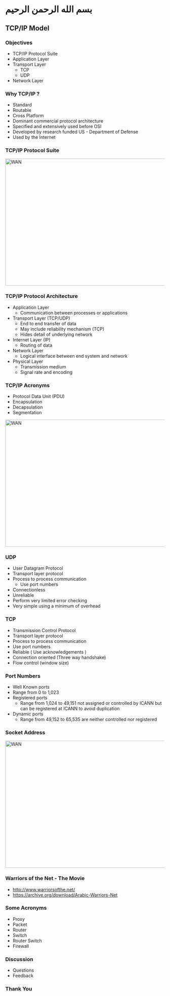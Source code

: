 # بسم الله الرحمن الرحيم

## TCP/IP Model

### Objectives
- TCP/IP Protocol Suite
- Application Layer
- Transport Layer
  - TCP
  - UDP
- Network Layer

### Why TCP/IP ?
- Standard
- Routable 
- Cross Platform
- Dominant commercial protocol architecture
- Specified and extensively used before OSI
- Developed by research funded US - Department of Defense
- Used by the Internet

### TCP/IP Protocol Suite
<img alt="WAN" src="https://github.com/helghareeb/courses/blob/master/computer_networks/ITI/intake_38/Day_01/img/056.png" width=600 height=400 />

### TCP/IP Protocol Architecture
- Application Layer
  - Communication between processes or applications
- Transport Layer (TCP/UDP)
  - End to end transfer of data
  - May include reliability mechanism (TCP)
  - Hides detail of underlying network
- Internet Layer (IP)
  - Routing of data
- Network Layer
  - Logical interface between end system and network
- Physical Layer
  - Transmission medium
  - Signal rate and encoding

### TCP/IP Acronyms
- Protocol Data Unit (PDU)
- Encapsulation
- Decapsulation
- Segmentation

<img alt="WAN" src="https://github.com/helghareeb/courses/blob/master/computer_networks/ITI/intake_38/Day_01/img/057.png" width=600 height=400 />

### UDP
- User Datagram Protocol
- Transport layer protocol
- Process to process communication
  - Use port numbers
- Connectionless 
- Unreliable
- Perform very limited error checking
- Very simple using a minimum of overhead

### TCP
- Transmission Control Protocol
- Transport layer protocol
- Process to process communication 
- Use port numbers
- Reliable ( Use acknowledgements )
- Connection oriented (Three way handshake)
- Flow control (window size)

### Port Numbers
- Well Known ports
- Range from 0 to 1,023 
- Registered ports
  - Range from 1,024 to 49,151 not assigned or controlled by ICANN but can be registered at ICANN to avoid duplication
- Dynamic ports
  - Range from 49,152 to 65,535 are neither controlled nor registered

### Socket Address

<img alt="WAN" src="https://github.com/helghareeb/courses/blob/master/computer_networks/ITI/intake_38/Day_01/img/058.png" width=600 height=400 />

### Warriors of the Net - The Movie
- http://www.warriorsofthe.net/
- https://archive.org/download/Arabic-Warriors-Net

### Some Acronyms
- Proxy
- Packet
- Router
- Switch
- Router Switch
- Firewall

### Discussion
- Questions
- Feedback

### Thank You
